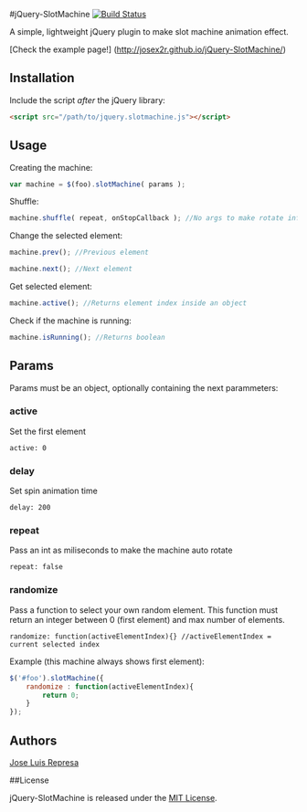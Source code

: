 #jQuery-SlotMachine [![Build Status](https://travis-ci.org/josex2r/jQuery-SlotMachine.svg?branch=master)](https://travis-ci.org/josex2r/jQuery-SlotMachine)

A simple, lightweight jQuery plugin to make slot machine animation effect.

[Check the example page!] (http://josex2r.github.io/jQuery-SlotMachine/)

## Installation

Include the script *after* the jQuery library:

```html
<script src="/path/to/jquery.slotmachine.js"></script>
```

## Usage

Creating the machine:

```javascript
var machine = $(foo).slotMachine( params );
```

Shuffle:

```javascript
machine.shuffle( repeat, onStopCallback ); //No args to make rotate infinitely
```

Change the selected element:

```javascript
machine.prev(); //Previous element

machine.next(); //Next element
```

Get selected element:

```javascript
machine.active(); //Returns element index inside an object
```

Check if the machine is running:

```javascript
machine.isRunning(); //Returns boolean
```

## Params

Params must be an object, optionally containing the next parammeters:

### active

Set the first element

    active: 0
    
### delay

Set spin animation time

    delay: 200
    
### repeat

Pass an int as miliseconds to make the machine auto rotate

    repeat: false

### randomize

Pass a function to select your own random element. This function must return an integer between 0 (first element) and max number of elements.

    randomize: function(activeElementIndex){} //activeElementIndex = current selected index
    
Example (this machine always shows first element):

```javascript
$('#foo').slotMachine({
	randomize : function(activeElementIndex){
		return 0;
	}
});
```
    
## Authors

[Jose Luis Represa](https://github.com/josex2r)

##License

jQuery-SlotMachine is released under the [MIT License](http://opensource.org/licenses/MIT).